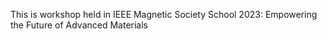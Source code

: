 This is workshop held in IEEE Magnetic Society School 2023: Empowering the Future of Advanced Materials
